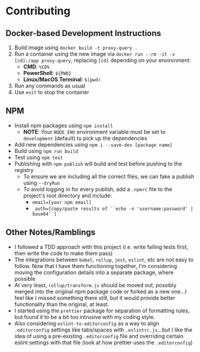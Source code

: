 # Contributing


## Docker-based Development Instructions
1. Build image using `docker build -t proxy-query .`
2. Run a container using the new image via `docker run --rm -it -v [cd]:/app proxy-query`, replacing `[cd]` depending on your environment:
    - **CMD**: `%CD%`
    - **PowerShell**: `${PWD}`
    - **Linux/MacOS Terminal**: `$(pwd)`
3. Run any commands as usual
4. Use `exit` to stop the container


## NPM
- Install npm packages using `npm install`
  - **NOTE**: Your `NODE_ENV` environment variable must be set to `development` (default) to pick up the dependencies
- Add new dependencies using `npm i --save-dev [package name]`
- Build using `npm run build`
- Test using `npm test`
- Publishing with `npm publish` will build and test before pushing to the registry
  - To ensure we are including all the correct files, we can fake a publish using `--dryRun`
  - To avoid logging in for every publish, add a `.npmrc` file to the project's root directory and include:
    - `email=[your npm email]`
    - `_auth=[copy/paste results of ``echo -n 'username:password' | base64``]`


## Other Notes/Ramblings
- I followed a TDD approach with this project (i.e. write failing tests first, then write the code to make them pass)
- The integrations between `babel`, `rollup`, `jest`, `eslint`, etc are not easy to follow. Now that I have them functioning together, I'm considering moving the configuration details into a separate package, where possible
- At very least, `rollup/transform.js` should be moved out, possibly merged into the original npm package code or forked as a new one...I feel like I missed something there still, but it would provide better functionality than the original, at least.
- I started using the `prettier` package for separation of formatting rules, but found it to be a bit too intrusive with my coding style.
- Also considering `eslint-to-editorconfig` as a way to align `.editorconfig` settings like tabs/spaces with `.eslintrc.js`...but I like the idea of using a pre-existing `.editorconfig` file and overriding certain eslint settings with that file (look at how prettier uses the `.editorconfig`)
